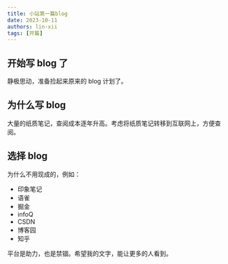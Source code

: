 ```yaml
---
title: 小站第一篇blog
date: 2023-10-11
authors: lin-xii
tags: [开篇]
---
```


## 开始写 blog 了

静极思动，准备捡起来原来的 blog 计划了。

<!-- truncate -->

## 为什么写 blog

大量的纸质笔记，查阅成本逐年升高。考虑将纸质笔记转移到互联网上，方便查阅。

## 选择 blog

为什么不用现成的，例如：

- 印象笔记
- 语雀
- 掘金
- infoQ
- CSDN
- 博客园
- 知乎

平台是助力，也是禁锢。希望我的文字，能让更多的人看到。
